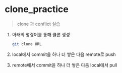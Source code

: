 # clone_practice
> clone 과 conflict 실습

1. 아래의 명령어를 통해 클론 생성
   ```bash
   git clone URL
   ```

2. local에서 commit을 하나 더 쌓은 다음 remote로 push

3. remote에서 commit을 하나 더 쌓은 다음 local에서 pull
